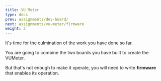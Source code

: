```yaml
---
title: VU Meter
type: docs
prev: assignments/dev-board/
next: assignments/vu-meter/firmware
weight: 3
---
```


It's time for the culmination of the work you have done so far.

You are going to combine the two boards you have built to create the VUMeter.

But that's not enough to make it operate, you will need to write **firmware** that enables its operation.
